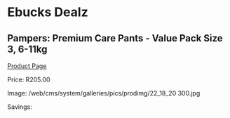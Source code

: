 
# Ebucks Dealz
## Pampers: Premium Care Pants - Value Pack Size 3, 6-11kg
[Product Page](https://www.ebucks.com/web/shop/productSelected.do?prodId=1204710046&catId=1186088243)

Price: R205.00

Image: /web/cms/system/galleries/pics/prodimg/22_18_20 300.jpg

Savings: 


	